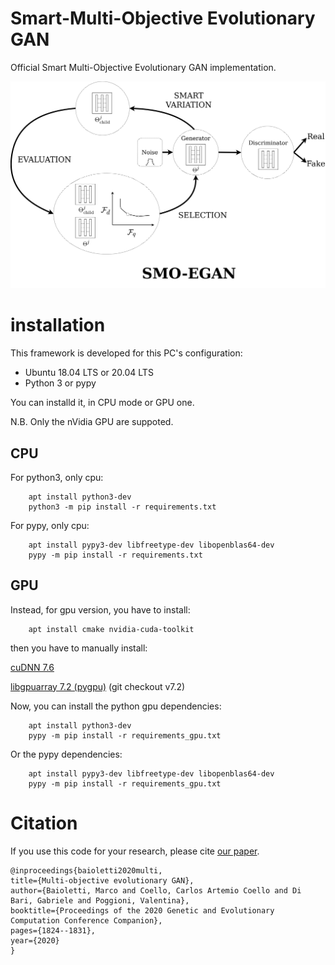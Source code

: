 # Smart-Multi-Objective Evolutionary GAN
Official Smart Multi-Objective Evolutionary GAN implementation.

![Diagram](imgs/SMO-EGAN.png?raw=true "Diagram")

# installation

This framework is developed for this PC's configuration:

- Ubuntu 18.04 LTS or 20.04 LTS
- Python 3 or pypy

You can installd it, in CPU mode or GPU one.

N.B. Only the nVidia GPU are suppoted.

## CPU

For python3, only cpu:

        apt install python3-dev
        python3 -m pip install -r requirements.txt

For pypy, only cpu:

        apt install pypy3-dev libfreetype-dev libopenblas64-dev
        pypy -m pip install -r requirements.txt


## GPU
Instead, for gpu version, you have to install:

        apt install cmake nvidia-cuda-toolkit

then you have to manually install:

[cuDNN 7.6](https://developer.nvidia.com/cudnn)

[libgpuarray 7.2 (pygpu)](http://deeplearning.net/software/libgpuarray/installation.html#step-by-step-install-system-library-as-admin) (git checkout v7.2)

Now, you can install the python gpu dependencies:

        apt install python3-dev
        pypy -m pip install -r requirements_gpu.txt

Or the pypy dependencies:

        apt install pypy3-dev libfreetype-dev libopenblas64-dev
        pypy -m pip install -r requirements_gpu.txt

# Citation
If you use this code for your research, please cite [our paper](https://dl.acm.org/doi/abs/10.1145/3377929.3398138?casa_token=hJYwpbrljEgAAAAA:s9ycwBANLA6ReFbpx8Ecyd-S6zhwTUIEoejoswoW3CtUYeOWRDK57cVUXW9GNE0W8mPvVV8NvbWy).

    @inproceedings{baioletti2020multi,
    title={Multi-objective evolutionary GAN},
    author={Baioletti, Marco and Coello, Carlos Artemio Coello and Di Bari, Gabriele and Poggioni, Valentina},
    booktitle={Proceedings of the 2020 Genetic and Evolutionary Computation Conference Companion},
    pages={1824--1831},
    year={2020}
    }
